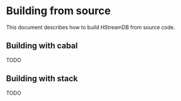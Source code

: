 # Building from source

This document describes how to build HStreamDB from source code.

## Building with cabal

TODO

## Building with stack

TODO

